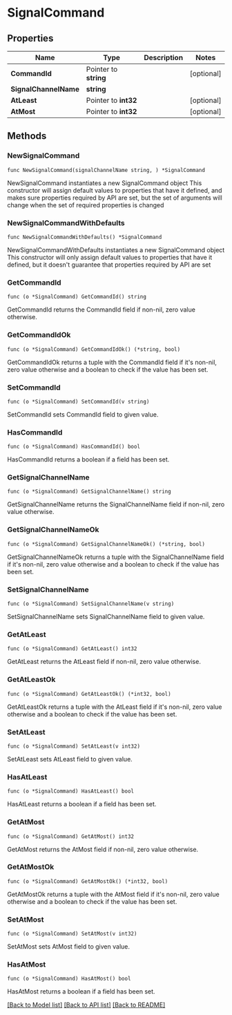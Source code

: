 # SignalCommand

## Properties

Name | Type | Description | Notes
------------ | ------------- | ------------- | -------------
**CommandId** | Pointer to **string** |  | [optional] 
**SignalChannelName** | **string** |  | 
**AtLeast** | Pointer to **int32** |  | [optional] 
**AtMost** | Pointer to **int32** |  | [optional] 

## Methods

### NewSignalCommand

`func NewSignalCommand(signalChannelName string, ) *SignalCommand`

NewSignalCommand instantiates a new SignalCommand object
This constructor will assign default values to properties that have it defined,
and makes sure properties required by API are set, but the set of arguments
will change when the set of required properties is changed

### NewSignalCommandWithDefaults

`func NewSignalCommandWithDefaults() *SignalCommand`

NewSignalCommandWithDefaults instantiates a new SignalCommand object
This constructor will only assign default values to properties that have it defined,
but it doesn't guarantee that properties required by API are set

### GetCommandId

`func (o *SignalCommand) GetCommandId() string`

GetCommandId returns the CommandId field if non-nil, zero value otherwise.

### GetCommandIdOk

`func (o *SignalCommand) GetCommandIdOk() (*string, bool)`

GetCommandIdOk returns a tuple with the CommandId field if it's non-nil, zero value otherwise
and a boolean to check if the value has been set.

### SetCommandId

`func (o *SignalCommand) SetCommandId(v string)`

SetCommandId sets CommandId field to given value.

### HasCommandId

`func (o *SignalCommand) HasCommandId() bool`

HasCommandId returns a boolean if a field has been set.

### GetSignalChannelName

`func (o *SignalCommand) GetSignalChannelName() string`

GetSignalChannelName returns the SignalChannelName field if non-nil, zero value otherwise.

### GetSignalChannelNameOk

`func (o *SignalCommand) GetSignalChannelNameOk() (*string, bool)`

GetSignalChannelNameOk returns a tuple with the SignalChannelName field if it's non-nil, zero value otherwise
and a boolean to check if the value has been set.

### SetSignalChannelName

`func (o *SignalCommand) SetSignalChannelName(v string)`

SetSignalChannelName sets SignalChannelName field to given value.


### GetAtLeast

`func (o *SignalCommand) GetAtLeast() int32`

GetAtLeast returns the AtLeast field if non-nil, zero value otherwise.

### GetAtLeastOk

`func (o *SignalCommand) GetAtLeastOk() (*int32, bool)`

GetAtLeastOk returns a tuple with the AtLeast field if it's non-nil, zero value otherwise
and a boolean to check if the value has been set.

### SetAtLeast

`func (o *SignalCommand) SetAtLeast(v int32)`

SetAtLeast sets AtLeast field to given value.

### HasAtLeast

`func (o *SignalCommand) HasAtLeast() bool`

HasAtLeast returns a boolean if a field has been set.

### GetAtMost

`func (o *SignalCommand) GetAtMost() int32`

GetAtMost returns the AtMost field if non-nil, zero value otherwise.

### GetAtMostOk

`func (o *SignalCommand) GetAtMostOk() (*int32, bool)`

GetAtMostOk returns a tuple with the AtMost field if it's non-nil, zero value otherwise
and a boolean to check if the value has been set.

### SetAtMost

`func (o *SignalCommand) SetAtMost(v int32)`

SetAtMost sets AtMost field to given value.

### HasAtMost

`func (o *SignalCommand) HasAtMost() bool`

HasAtMost returns a boolean if a field has been set.


[[Back to Model list]](../README.md#documentation-for-models) [[Back to API list]](../README.md#documentation-for-api-endpoints) [[Back to README]](../README.md)


